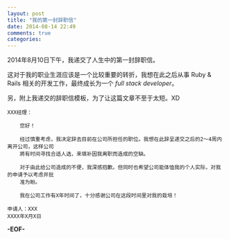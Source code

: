 ```yaml
---
layout: post
title: "我的第一封辞职信"
date: 2014-08-14 22:49
comments: true
categories:
---
```


2014年8月10日下午，我递交了人生中的第一封辞职信。

这对于我的职业生涯应该是一个比较重要的转折，我想在此之后从事 Ruby & Rails 相关的开发工作，最终成长为一个 *full stack developer*。

另，附上我递交的辞职信模板，为了让这篇文章不至于太短。XD

    XXX经理：

        您好！

        经过慎重考虑，我决定辞去目前在公司所担任的职位。我想在此辞呈递交之后的2～4周内离开公司，这样公司
        將有时间寻找合适人选，来填补因我离职而造成的空缺。

        对于由此给公司造成的不便，我深感抱歉。但同时也希望公司能体恤我的个人实际，对我的申请予以考虑并批
        准为盼。

        我在公司工作有X年时间了，十分感谢公司在这段时间里对我的栽培！

    申请人：XXX
    XXXX年X月X日

**-EOF-**
